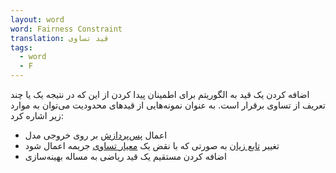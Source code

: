 ```yaml
---
layout: word
word: Fairness Constraint
translation: قید تساوی
tags:
  - word
  - F
---
```

اضافه کردن یک قید به الگوریتم برای اطمینان پیدا کردن از این که در نتیجه یک یا چند تعریف از تساوی برقرار است. به عنوان نمونه‌هایی از قیدهای محدودیت می‌توان به موارد زیر اشاره کرد:

*  اعمال [پس‌پردازش](/P/post-processing) بر روی خروجی مدل
* تغییر [تابع زیان](/L/loss) به صورتی که با نقض یک [معیار تساوی](/F/fairness_metric) جریمه اعمال شود
* اضافه کردن مستقیم یک قید ریاضی به مساله بهینه‌سازی